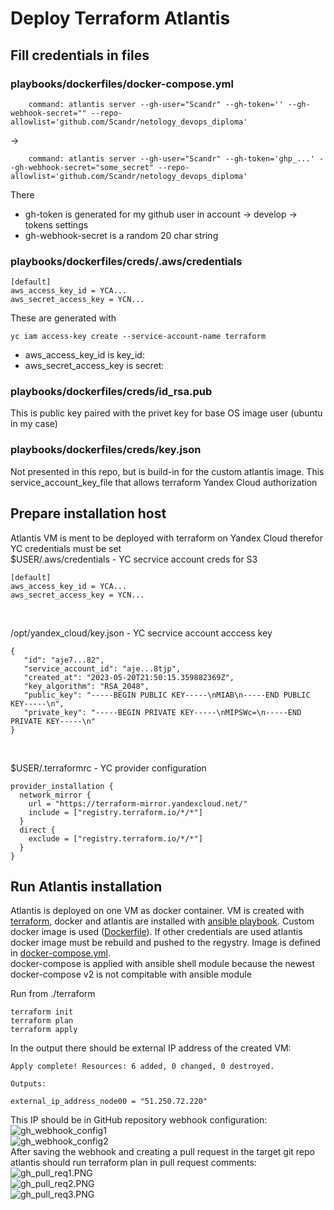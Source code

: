 # Deploy Terraform Atlantis
## Fill credentials in files
### playbooks/dockerfiles/docker-compose.yml
```
    command: atlantis server --gh-user="Scandr" --gh-token='' --gh-webhook-secret="" --repo-allowlist='github.com/Scandr/netology_devops_diploma'
```
->
```
    command: atlantis server --gh-user="Scandr" --gh-token='ghp_...' --gh-webhook-secret="some_secret" --repo-allowlist='github.com/Scandr/netology_devops_diploma'
```
There 
- gh-token is generated for my github user in account -> develop -> tokens settings
- gh-webhook-secret is a random 20 char string

### playbooks/dockerfiles/creds/.aws/credentials
```
[default]
aws_access_key_id = YCA...
aws_secret_access_key = YCN...
```
These are generated with
```
yc iam access-key create --service-account-name terraform
```
- aws_access_key_id is key_id:
- aws_secret_access_key is secret:

### playbooks/dockerfiles/creds/id_rsa.pub
This is public key paired with the privet key for base OS image user (ubuntu in my case)

### playbooks/dockerfiles/creds/key.json
Not presented in this repo, but is build-in for the custom atlantis image. This service_account_key_file that allows terraform Yandex Cloud authorization 

## Prepare installation host
Atlantis VM is ment to be deployed with terraform on Yandex Cloud therefor YC credentials must be set 
<br>
$USER/.aws/credentials - YC secrvice account creds for S3
```
[default]
aws_access_key_id = YCA...
aws_secret_access_key = YCN...
```
<br>

/opt/yandex_cloud/key.json - YC secrvice account acccess key
```
{
   "id": "aje7...82",
   "service_account_id": "aje...8tjp",
   "created_at": "2023-05-20T21:50:15.359882369Z",
   "key_algorithm": "RSA_2048",
   "public_key": "-----BEGIN PUBLIC KEY-----\nMIAB\n-----END PUBLIC KEY-----\n",
   "private_key": "-----BEGIN PRIVATE KEY-----\nMIPSWc=\n-----END PRIVATE KEY-----\n"
}
```
<br>

$USER/.terraformrc - YC provider configuration
```
provider_installation {
  network_mirror {
    url = "https://terraform-mirror.yandexcloud.net/"
    include = ["registry.terraform.io/*/*"]
  }
  direct {
    exclude = ["registry.terraform.io/*/*"]
  }
}
```


## Run Atlantis installation
Atlantis is deployed on one VM as docker container. VM is created with [terraform](./terraform), docker and atlantis are installed with [ansible playbook](./playbooks). Custom docker image is used ([Dockerfile](./playbooks/dockerfiles/Dockerfile)). If other credentials are used atlantis docker image must be rebuild and pushed to the regystry. Image is defined in [docker-compose.yml](./playbooks/dockerfiles/docker-compose.yml). <br>
docker-compose is applied with ansible shell module because the newest docker-compose v2 is not compitable with ansible module
<br>

Run from ./terraform
```
terraform init
terraform plan
terraform apply
```
In the output there should be external IP address of the created VM:
```
Apply complete! Resources: 6 added, 0 changed, 0 destroyed.

Outputs:

external_ip_address_node00 = "51.250.72.220"
```
This IP should be in GitHub repository webhook configuration: <br>
![gh_webhook_config1](./images/gh_webhook_config1.PNG)
<br>
![gh_webhook_config2](./images/gh_webhook_config2.PNG)
<br>
After saving the webhook and creating a pull request in the target git repo atlantis should run terraform plan in pull request comments: <br>
![gh_pull_req1.PNG](./images/gh_pull_req1.PNG) <br>
![gh_pull_req2.PNG](./images/gh_pull_req2.PNG) <br>
![gh_pull_req3.PNG](./images/gh_pull_req3.PNG) <br>